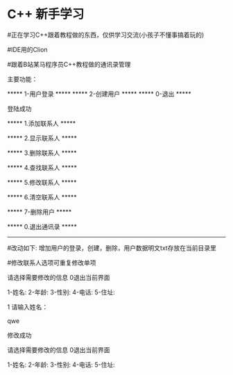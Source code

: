 # C++ 新手学习
#正在学习C++跟着教程做的东西，仅供学习交流(小孩子不懂事搞着玩的)


#IDE用的Clion


#跟着B站某马程序员C++教程做的通讯录管理


主要功能：


***** 1-用户登录 *****
***** 2-创建用户 *****
*****  0-退出  *****


登陆成功


***** 1.添加联系人 *****


***** 2.显示联系人 *****


***** 3.删除联系人 *****


***** 4.查找联系人 *****


***** 5.修改联系人 *****


***** 6.清空联系人 *****


*****  7-删除用户  *****


***** 0.退出通讯录 *****


**** ************ ****




#改动如下:
增加用户的登录，创建，删除，用户数据明文txt存放在当前目录里


#修改联系人选项可重复修改单项


请选择需要修改的信息 0退出当前界面


1-姓名:	2-年龄:	3-性别:	4-电话:	5-住址:


1
请输入姓名：


qwe


修改成功


请选择需要修改的信息 0退出当前界面


1-姓名:	2-年龄:	3-性别:	4-电话:	5-住址:


